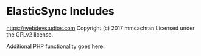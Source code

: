 # ElasticSync Includes #
https://webdevstudios.com
Copyright (c) 2017 mmcachran
Licensed under the GPLv2 license.

Additional PHP functionality goes here.